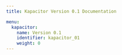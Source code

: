 ```yaml
---
title: Kapacitor Version 0.1 Documentation

menu:
  kapacitor:
    name: Version 0.1
    identifier: kapacitor_01
    weight: 0
---
```

